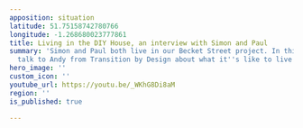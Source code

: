 ```yaml
---
apposition: situation
latitude: 51.75158742780766
longitude: -1.268680023777861
title: Living in the DIY House, an interview with Simon and Paul
summary: 'Simon and Paul both live in our Becket Street project. In this video they
  talk to Andy from Transition by Design about what it''s like to live there. '
hero_image: ''
custom_icon: ''
youtube_url: https://youtu.be/_WKhG8Di8aM
region: ''
is_published: true

---
```

